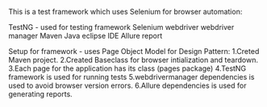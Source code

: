 This is a test framework which uses Selenium for browser automation:

TestNG - used for testing framework
Selenium webdriver
webdriver manager
Maven
Java
eclipse IDE
Allure report

Setup for framework - uses Page Object Model for Design Pattern:
1.Creted Maven project.
2.Created Baseclass for browser intialization and teardown.
3.Each page for the application has its class (pages package)
4.TestNG framework is used for running tests
5.webdrivermanager dependencies is used to avoid browser version errors.
6.Allure dependencies is used for generating reports.

